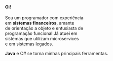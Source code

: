 #### Oi! 

Sou um programador com experiência <br>em 
**sistemas financeiros**, amante <br>de
orientação a objeto e entusiasta de <br>
programação funcional.Já atuei em <br>
sistemas que utilizam microservices <br> 
e em sistemas legados.

**Java** e C# se torna minhas
principais ferramentas.





